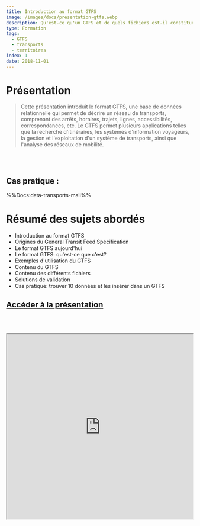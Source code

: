 ```yaml
---
title: Introduction au format GTFS
image: /images/docs/presentation-gtfs.webp
description: Qu'est-ce qu'un GTFS et de quels fichiers est-il constitué ?
type: Formation
tags:
  - GTFS
  - transports
  - territoires
index: 1
date: 2018-11-01
--- 
```


# Présentation

> Cette présentation introduit le format GTFS, une base de données relationnelle qui permet de décrire un réseau de transports, comprenant des arrêts, horaires, trajets, lignes, accessibilités, correspondances, etc. Le GTFS permet plusieurs applications telles que la recherche d'itinéraires, les systèmes d'information voyageurs, la gestion et l'exploitation d'un système de transports, ainsi que l'analyse des réseaux de mobilité.

<br></br>

## Cas pratique :

%%Docs:data-transports-mali%%

# Résumé des sujets abordés

- Introduction au format GTFS
- Origines du General Transit Feed Specification
- Le format GTFS aujourd'hui
- Le format GTFS: qu'est-ce que c'est?
- Exemples d'utilisation du GTFS
- Contenu du GTFS
- Contenu des différents fichiers
- Solutions de validation
- Cas pratique: trouver 10 données et les insérer dans un GTFS

## [Accéder à la présentation](https://docs.google.com/presentation/d/1MaprxlmdR-RVlbTSzS9G9PTN8tCB2DFs46FWFkE__3k/preview?slide=id.g448ffefe4d_0_0)

<br></br>

<div class="responsiveIframe">
  <iframe
    width="100%"
    height="500"
    src="https://docs.google.com/presentation/d/1MaprxlmdR-RVlbTSzS9G9PTN8tCB2DFs46FWFkE__3k/preview?slide=id.g448ffefe4d_0_0">
  </iframe>
</div>
